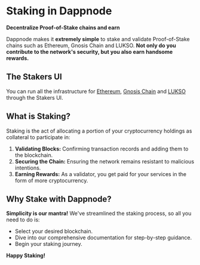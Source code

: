 # Staking in Dappnode

**Decentralize Proof-of-Stake chains and earn**

Dappnode makes it **extremely simple** to stake and validate Proof-of-Stake chains such as Ethereum, Gnosis Chain and LUKSO. **Not only do you contribute to the network's security, but you also earn handsome rewards.**

## The Stakers UI
You can run all the infrastructure for [Ethereum](/docs/user/staking/ethereum/ethereum.md), [Gnosis Chain](/docs/user/staking/gnosis/gnosis.md) and [LUKSO](/docs/user/staking/LUKSO/lukso.md) through the Stakers UI.



## What is Staking?
Staking is the act of allocating a portion of your cryptocurrency holdings as collateral to participate in:
1. **Validating Blocks:** Confirming transaction records and adding them to the blockchain.
2. **Securing the Chain:** Ensuring the network remains resistant to malicious intentions.
3. **Earning Rewards:** As a validator, you get paid for your services in the form of more cryptocurrency.

## Why Stake with Dappnode?
**Simplicity is our mantra!** We've streamlined the staking process, so all you need to do is:
- Select your desired blockchain.
- Dive into our comprehensive documentation for step-by-step guidance.
- Begin your staking journey.

**Happy Staking!**
